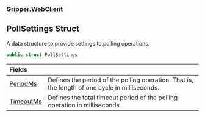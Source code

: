 ### [Gripper.WebClient](Gripper_WebClient 'Gripper.WebClient')
## PollSettings Struct
A data structure to provide settings to polling operations.  
```csharp
public struct PollSettings
```

| Fields | |
| :--- | :--- |
| [PeriodMs](Gripper_WebClient_PollSettings_PeriodMs 'Gripper.WebClient.PollSettings.PeriodMs') | Defines the period of the polling operation. That is, the length of one cycle in milliseconds.<br/> |
| [TimeoutMs](Gripper_WebClient_PollSettings_TimeoutMs 'Gripper.WebClient.PollSettings.TimeoutMs') | Defines the total timeout period of the polling operation in milliseconds.<br/> |
